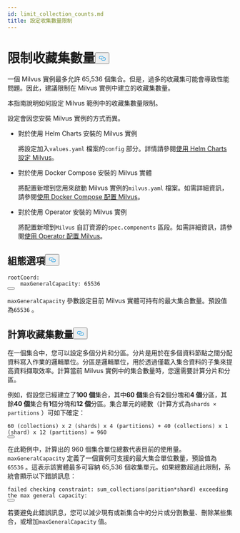 ```yaml
---
id: limit_collection_counts.md
title: 設定收集數量限制
---
```

<h1 id="Limit-Collection-Counts" class="common-anchor-header">限制收藏集數量<button data-href="#Limit-Collection-Counts" class="anchor-icon" translate="no">
      <svg translate="no"
        aria-hidden="true"
        focusable="false"
        height="20"
        version="1.1"
        viewBox="0 0 16 16"
        width="16"
      >
        <path
          fill="#0092E4"
          fill-rule="evenodd"
          d="M4 9h1v1H4c-1.5 0-3-1.69-3-3.5S2.55 3 4 3h4c1.45 0 3 1.69 3 3.5 0 1.41-.91 2.72-2 3.25V8.59c.58-.45 1-1.27 1-2.09C10 5.22 8.98 4 8 4H4c-.98 0-2 1.22-2 2.5S3 9 4 9zm9-3h-1v1h1c1 0 2 1.22 2 2.5S13.98 12 13 12H9c-.98 0-2-1.22-2-2.5 0-.83.42-1.64 1-2.09V6.25c-1.09.53-2 1.84-2 3.25C6 11.31 7.55 13 9 13h4c1.45 0 3-1.69 3-3.5S14.5 6 13 6z"
        ></path>
      </svg>
    </button></h1><p>一個 Milvus 實例最多允許 65,536 個集合。但是，過多的收藏集可能會導致性能問題。因此，建議限制在 Milvus 實例中建立的收藏集數量。</p>
<p>本指南說明如何設定 Milvus 範例中的收藏集數量限制。</p>
<p>設定會因您安裝 Milvus 實例的方式而異。</p>
<ul>
<li><p>對於使用 Helm Charts 安裝的 Milvus 實例</p>
<p>將設定加入<code translate="no">values.yaml</code> 檔案的<code translate="no">config</code> 部分。詳情請參閱<a href="/docs/zh-hant/configure-helm.md">使用 Helm Charts 設定 Milvus</a>。</p></li>
<li><p>對於使用 Docker Compose 安裝的 Milvus 實體</p>
<p>將配置新增到您用來啟動 Milvus 實例的<code translate="no">milvus.yaml</code> 檔案。如需詳細資訊，請參閱<a href="/docs/zh-hant/configure-docker.md">使用 Docker Compose 配置 Milvus</a>。</p></li>
<li><p>對於使用 Operator 安裝的 Milvus 實例</p>
<p>將配置新增到<code translate="no">Milvus</code> 自訂資源的<code translate="no">spec.components</code> 區段。如需詳細資訊，請參閱<a href="/docs/zh-hant/configure_operator.md">使用 Operator 配置 Milvus</a>。</p></li>
</ul>
<h2 id="Configuration-options" class="common-anchor-header">組態選項<button data-href="#Configuration-options" class="anchor-icon" translate="no">
      <svg translate="no"
        aria-hidden="true"
        focusable="false"
        height="20"
        version="1.1"
        viewBox="0 0 16 16"
        width="16"
      >
        <path
          fill="#0092E4"
          fill-rule="evenodd"
          d="M4 9h1v1H4c-1.5 0-3-1.69-3-3.5S2.55 3 4 3h4c1.45 0 3 1.69 3 3.5 0 1.41-.91 2.72-2 3.25V8.59c.58-.45 1-1.27 1-2.09C10 5.22 8.98 4 8 4H4c-.98 0-2 1.22-2 2.5S3 9 4 9zm9-3h-1v1h1c1 0 2 1.22 2 2.5S13.98 12 13 12H9c-.98 0-2-1.22-2-2.5 0-.83.42-1.64 1-2.09V6.25c-1.09.53-2 1.84-2 3.25C6 11.31 7.55 13 9 13h4c1.45 0 3-1.69 3-3.5S14.5 6 13 6z"
        ></path>
      </svg>
    </button></h2><pre><code translate="no" class="language-yaml"><span class="hljs-attr">rootCoord:</span>
    <span class="hljs-attr">maxGeneralCapacity:</span> <span class="hljs-number">65536</span>
<button class="copy-code-btn"></button></code></pre>
<p><code translate="no">maxGeneralCapacity</code> 參數設定目前 Milvus 實體可持有的最大集合數量。預設值為<code translate="no">65536</code> 。</p>
<h2 id="Calculating-the-number-of-collections" class="common-anchor-header">計算收藏集數量<button data-href="#Calculating-the-number-of-collections" class="anchor-icon" translate="no">
      <svg translate="no"
        aria-hidden="true"
        focusable="false"
        height="20"
        version="1.1"
        viewBox="0 0 16 16"
        width="16"
      >
        <path
          fill="#0092E4"
          fill-rule="evenodd"
          d="M4 9h1v1H4c-1.5 0-3-1.69-3-3.5S2.55 3 4 3h4c1.45 0 3 1.69 3 3.5 0 1.41-.91 2.72-2 3.25V8.59c.58-.45 1-1.27 1-2.09C10 5.22 8.98 4 8 4H4c-.98 0-2 1.22-2 2.5S3 9 4 9zm9-3h-1v1h1c1 0 2 1.22 2 2.5S13.98 12 13 12H9c-.98 0-2-1.22-2-2.5 0-.83.42-1.64 1-2.09V6.25c-1.09.53-2 1.84-2 3.25C6 11.31 7.55 13 9 13h4c1.45 0 3-1.69 3-3.5S14.5 6 13 6z"
        ></path>
      </svg>
    </button></h2><p>在一個集合中，您可以設定多個分片和分區。分片是用於在多個資料節點之間分配資料寫入作業的邏輯單位。分區是邏輯單位，用於透過僅載入集合資料的子集來提高資料擷取效率。計算當前 Milvus 實例中的集合數量時，您還需要計算分片和分區。</p>
<p>例如，假設您已經建立了<strong>100 個</strong>集合，其中<strong>60 個</strong>集合有<strong>2</strong>個分塊和<strong>4 個</strong>分區，其餘<strong>40 個</strong>集合有<strong>1</strong>個分塊和<strong>12 個</strong>分區。集合單元的總數（計算方式為<code translate="no">shards × partitions</code> ）可如下確定：</p>
<pre><code translate="no">60 (collections) x 2 (shards) x 4 (partitions) + 40 (collections) x 1 (shard) x 12 (partitions) = 960
<button class="copy-code-btn"></button></code></pre>
<p>在此範例中，計算出的 960 個集合單位總數代表目前的使用量。<code translate="no">maxGeneralCapacity</code> 定義了一個實例可支援的最大集合單位數量，預設值為<code translate="no">65536</code> 。這表示該實體最多可容納 65,536 個收集單元。如果總數超過此限制，系統會顯示以下錯誤訊息：</p>
<pre><code translate="no" class="language-shell">failed checking constraint: sum_collections(parition*shard) exceeding the max general capacity:
<button class="copy-code-btn"></button></code></pre>
<p>若要避免此錯誤訊息，您可以減少現有或新集合中的分片或分割數量、刪除某些集合，或增加<code translate="no">maxGeneralCapacity</code> 值。</p>
